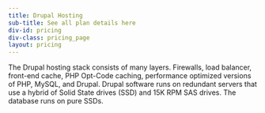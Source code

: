 ```yaml
---
title: Drupal Hosting
sub-title: See all plan details here
div-id: pricing
div-class: pricing_page
layout: pricing
---
```


The Drupal hosting stack consists of many layers. Firewalls, load balancer, front-end cache, PHP Opt-Code caching, performance optimized versions of PHP, MySQL, and Drupal. Drupal software runs on redundant servers that use a hybrid of Solid State drives (SSD) and 15K RPM SAS drives. The database runs on pure SSDs.
